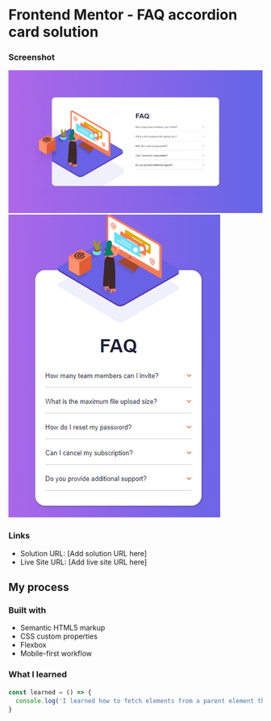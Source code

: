 # Frontend Mentor - FAQ accordion card solution


### Screenshot

![](./screenshots/desktop.PNG)
![](./screenshots/mobile.PNG)


### Links

- Solution URL: [Add solution URL here]
- Live Site URL: [Add live site URL here]

## My process

### Built with

- Semantic HTML5 markup
- CSS custom properties
- Flexbox
- Mobile-first workflow


### What I learned

```js
const learned = () => {
  console.log('I learned how to fetch elements from a parent element through forEach.')
}
```


